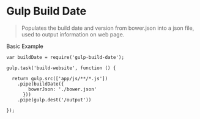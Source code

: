 Gulp Build Date
====================

> Populates the build date and version from bower.json into a json file, used to output information on web page.

Basic Example

    var buildDate = require('gulp-build-date');

    gulp.task('build-website', function () {

      return gulp.src(['app/js/**/*.js'])
        .pipe(buildDate({
            bowerJson: './bower.json'
          }))
        .pipe(gulp.dest('/output'))

    });
